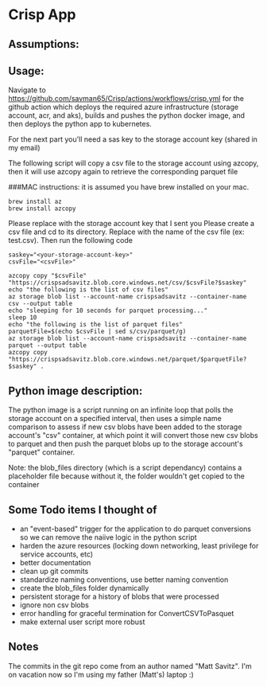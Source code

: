# Crisp App

## Assumptions:

## Usage: 
Navigate to https://github.com/savman65/Crisp/actions/workflows/crisp.yml for the github action which deploys the required azure infrastructure (storage account, acr, and aks), builds and pushes the python docker image, and then deploys the python app to kubernetes.

For the next part you'll need a sas key to the storage account key (shared in my email)

The following script will copy a csv file to the storage account using azcopy, then it will use azcopy again to retrieve the corresponding parquet file

###MAC instructions:
it is assumed you have brew installed on your mac. 

```
brew install az
brew install azcopy
```

Please replace <your-storage-account-key> with the storage account key that I sent you
Please create a csv file and cd to its directory. Replace <csvFile> with the name of the csv file (ex: test.csv). Then run the following code

```
saskey="<your-storage-account-key>"
csvFile="<csvFile>"

azcopy copy "$csvFile" "https://crispsadsavitz.blob.core.windows.net/csv/$csvFile?$saskey"
echo "the following is the list of csv files"
az storage blob list --account-name crispsadsavitz --container-name csv --output table
echo "sleeping for 10 seconds for parquet processing..."
sleep 10
echo "the following is the list of parquet files"
parquetFile=$(echo $csvFile | sed s/csv/parquet/g)
az storage blob list --account-name crispsadsavitz --container-name parquet --output table
azcopy copy "https://crispsadsavitz.blob.core.windows.net/parquet/$parquetFile?$saskey" .

```


## Python image description:
The python image is a script running on an infinite loop that polls the storage account on a specified interval, then uses a simple name comparison to assess if new csv blobs have been added to the storage account's "csv" container, at which point it will convert those new csv blobs to parquet and then push the parquet blobs up to the storage account's "parquet" container.

Note: the blob_files directory (which is a script dependancy) contains a placeholder file because without it, the folder wouldn't get copied to the container

## Some Todo items I thought of
- an "event-based" trigger for the application to do parquet conversions so we can remove the naiive logic in the python script
- harden the azure resources (locking down networking, least privilege for service accounts, etc)
- better documentation
- clean up git commits
- standardize naming conventions, use better naming convention
- create the blob_files folder dynamically
- persistent storage for a history of blobs that were processed
- ignore non csv blobs
- error handling for graceful termination for ConvertCSVToPasquet
- make external user script more robust


## Notes
The commits in the git repo come from an author named "Matt Savitz". I'm on vacation now so I'm using my father (Matt's) laptop :)